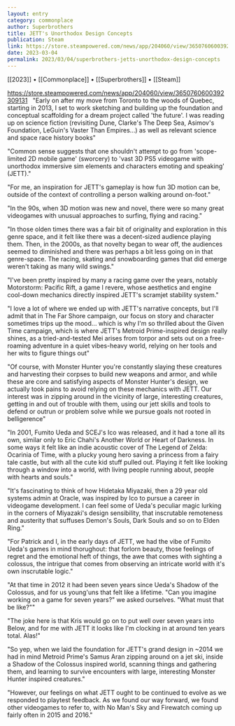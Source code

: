 ```yaml
---
layout: entry
category: commonplace
author: Superbrothers
title: JETT's Unorthodox Design Concepts
publication: Steam
link: https://store.steampowered.com/news/app/204060/view/3650760600392309131
date: 2023-03-04
permalink: 2023/03/04/superbrothers-jetts-unorthodox-design-concepts
---
```


[[2023]] • [[Commonplace]] • [[Superbrothers]] • [[Steam]]

https://store.steampowered.com/news/app/204060/view/3650760600392309131
 
"Early on after my move from Toronto to the woods of Quebec, starting in 2013, I set to work sketching and building up the foundation and conceptual scaffolding for a dream project called 'the future'. I was reading up on science fiction (revisiting Dune, Clarke's The Deep Sea, Asimov's Foundation, LeGuin's Vaster Than Empires...) as well as relevant science and space race history books"

"Common sense suggests that one shouldn't attempt to go from 'scope-limited 2D mobile game' (sworcery) to 'vast 3D PS5 videogame with unorthodox immersive sim elements and characters emoting and speaking' (JETT)."

"For me, an inspiration for JETT's gameplay is how fun 3D motion can be, outside of the context of controlling a person walking around on-foot."

"In the 90s, when 3D motion was new and novel, there were so many great videogames with unusual approaches to surfing, flying and racing."

"In those olden times there was a fair bit of originality and exploration in this genre space, and it felt like there was a decent-sized audience playing them. Then, in the 2000s, as that novelty began to wear off, the audiences seemed to diminished and there was perhaps a bit less going on in that genre-space. The racing, skating and snowboarding games that did emerge weren't taking as many wild swings."

"I've been pretty inspired by many a racing game over the years, notably Motorstorm: Pacific Rift, a game I revere, whose aesthetics and engine cool-down mechanics directly inspired JETT's scramjet stability system."

"I love a lot of where we ended up with JETT's narrative concepts, but I'll admit that in The Far Shore campaign, our focus on story and character sometimes trips up the mood... which is why I'm so thrilled about the Given Time campaign, which is where JETT's Metroid Prime-inspired design really shines, as a tried-and-tested Mei arises from torpor and sets out on a free-roaming adventure in a quiet vibes-heavy world, relying on her tools and her wits to figure things out"

"Of course, with Monster Hunter you're constantly slaying these creatures and harvesting their corpses to build new weapons and armor, and while these are core and satisfying aspects of Monster Hunter's design, we actually took pains to avoid relying on these mechanics with JETT. Our interest was in zipping around in the vicinity of large, interesting creatures, getting in and out of trouble with them, using our jett skills and tools to defend or outrun or problem solve while we pursue goals not rooted in belligerence"

"In 2001, Fumito Ueda and SCEJ's Ico was released, and it had a tone all its own, similar only to Eric Chahi's Another World or Heart of Darkness. In some ways it felt like an indie acoustic cover of The Legend of Zelda: Ocarinia of Time, with a plucky young hero saving a princess from a fairy tale castle, but with all the cute kid stuff pulled out. Playing it felt like looking through a window into a world, with living people running about, people with hearts and souls."

"It's fascinating to think of how Hidetaka Miyazaki, then a 29 year old systems admin at Oracle, was inspired by Ico to pursue a career in videogame development. I can feel some of Ueda's peculiar magic lurking in the corners of Miyazaki's design sensibility, that inscrutable remoteness and austerity that suffuses Demon's Souls, Dark Souls and so on to Elden Ring."

"For Patrick and I, in the early days of JETT, we had the vibe of Fumito Ueda's games in mind thorughout: that forlorn beauty, those feelings of regret and the emotional heft of things, the awe that comes with sighting a colossus, the intrigue that comes from observing an intricate world with it's own inscrutable logic."

"At that time in 2012 it had been seven years since Ueda's Shadow of the Colossus, and for us young'uns that felt like a lifetime. "Can you imagine working on a game for seven years?" we asked ourselves. "What must that be like?""

"The joke here is that Kris would go on to put well over seven years into Below, and for me with JETT it looks like I'm clocking in at around ten years total. Alas!"

"So yep, when we laid the foundation for JETT's grand design in ~2014 we had in mind Metroid Prime's Samus Aran zipping around on a jet ski, inside a Shadow of the Colossus inspired world, scanning things and gathering them, and learning to survive encounters with large, interesting Monster Hunter inspired creatures."

"However, our feelings on what JETT ought to be continued to evolve as we responded to playtest feedback. As we found our way forward, we found other videogames to refer to, with No Man's Sky and Firewatch coming up fairly often in 2015 and 2016."
